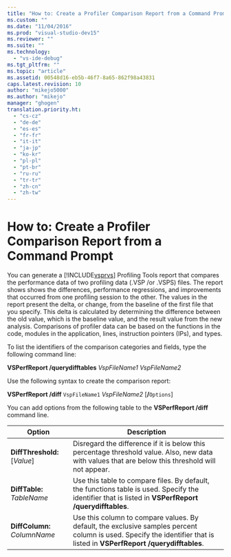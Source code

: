```yaml
---
title: "How to: Create a Profiler Comparison Report from a Command Prompt | Microsoft Docs"
ms.custom: ""
ms.date: "11/04/2016"
ms.prod: "visual-studio-dev15"
ms.reviewer: ""
ms.suite: ""
ms.technology: 
  - "vs-ide-debug"
ms.tgt_pltfrm: ""
ms.topic: "article"
ms.assetid: 00548d16-eb5b-46f7-8a65-862f98a43831
caps.latest.revision: 10
author: "mikejo5000"
ms.author: "mikejo"
manager: "ghogen"
translation.priority.ht: 
  - "cs-cz"
  - "de-de"
  - "es-es"
  - "fr-fr"
  - "it-it"
  - "ja-jp"
  - "ko-kr"
  - "pl-pl"
  - "pt-br"
  - "ru-ru"
  - "tr-tr"
  - "zh-cn"
  - "zh-tw"
---
```

# How to: Create a Profiler Comparison Report from a Command Prompt
You can generate a [!INCLUDE[vsprvs](../code-quality/includes/vsprvs_md.md)] Profiling Tools report that compares the performance data of two profiling data (.VSP /or .VSPS) files. The report shows shows the differences, performance regressions, and improvements that occurred from one profiling session to the other. The values in the report present the delta, or change, from the baseline of the first file that you specify. This delta is calculated by determining the difference between the old value, which is the baseline value, and the result value from the new analysis. Comparisons of profiler data can be based on the functions in the code, modules in the application, lines, instruction pointers (IPs), and types.  
  
 To list the identifiers of the comparison categories and fields, type the following command line:  
  
 **VSPerfReport /querydifftables**  *VspFileName1* *VspFileName2*  
  
 Use the following syntax to create the comparison report:  
  
 **VSPerfReport /diff**  `VspFileName1` *VspFileName2* [**/**`Options`]  
  
 You can add options from the following table to the **VSPerfReport /diff** command line.  
  
|Option|Description|  
|------------|-----------------|  
|**DiffThreshold:**[*Value*]|Disregard the difference if it is below this percentage threshold value. Also, new data with values that are below this threshold will not appear.|  
|**DiffTable:** *TableName*|Use this table to compare files. By default, the functions table is used. Specify the identifier that is listed in **VSPerfReport /querydifftables**.|  
|**DiffColumn:** *ColumnName*|Use this column to compare values. By default, the exclusive samples percent column is used. Specify the identifier that is listed in **VSPerfReport /querydifftables**.|